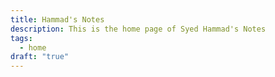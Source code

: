 ```yaml
---
title: Hammad's Notes
description: This is the home page of Syed Hammad's Notes
tags:
  - home
draft: "true"
---
```

